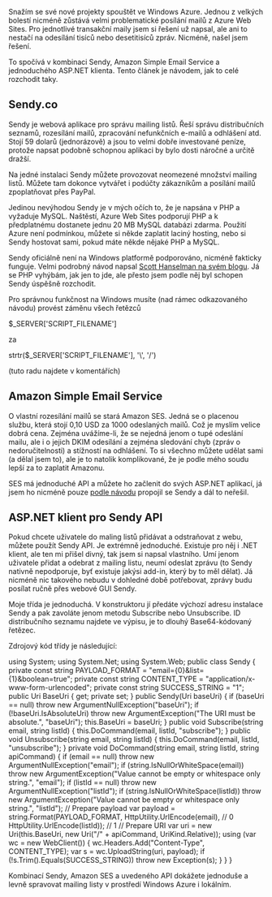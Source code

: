 <!-- dcterms:identifier = aspnetcz#4409 -->
<!-- dcterms:title = Posílání mailů z Azure: Sendy, Amazon SES a ASP.NET -->
<!-- dcterms:abstract = Snažím se své nové projekty spouštět ve Windows Azure. Jednou z velkých bolestí nicméně zůstává velmi problematické posílání mailů z Azure Web Sites. Pro jednotlivé transakční maily jsem si řešení už napsal, ale ani to nestačí na odesílání tisíců nebo desetitisíců zpráv. Nicméně, našel jsem řešení. -->
<!-- np9:categoryId = 1 -->
<!-- x4w:category = Tipy, triky -->
<!-- np9:authorId = 1 -->
<!-- np9:authorEmail = michal.valasek@altairis.cz -->
<!-- dcterms:creator = Michal Altair Valášek -->
<!-- dcterms:created = 2013-08-19T03:59:13.74+02:00 -->
<!-- dcterms:dateAccepted = 2013-08-19T03:59:14+02:00 -->
<!-- x4w:pictureWidth = 150 -->
<!-- x4w:pictureHeight = 150 -->
<!-- x4w:pictureUrl = /perex-pictures/20130819-posilani-mailu-z-azure-sendy-amazon-ses-a-asp-net.png -->

Snažím se své nové projekty spouštět ve Windows Azure. Jednou z velkých bolestí nicméně zůstává velmi problematické posílání mailů z Azure Web Sites. Pro jednotlivé transakční maily jsem si řešení už napsal, ale ani to nestačí na odesílání tisíců nebo desetitisíců zpráv. Nicméně, našel jsem řešení.

To spočívá v kombinaci Sendy, Amazon Simple Email Service a jednoduchého ASP.NET klienta. Tento článek je návodem, jak to celé rozchodit taky.

## Sendy.co

Sendy je webová aplikace pro správu mailing listů. Řeší správu distribučních seznamů, rozesílání mailů, zpracování nefunkčních e-mailů a odhlášení atd. Stojí 59 dolarů (jednorázově) a jsou to velmi dobře investované peníze, protože napsat podobně schopnou aplikaci by bylo dosti náročné a určitě dražší. 

Na jedné instalaci Sendy můžete provozovat neomezené množství mailing listů. Můžete tam dokonce vytvářet i podúčty zákazníkům a posílání mailů zpoplatňovat přes PayPal.

Jedinou nevýhodou Sendy je v mých očích to, že je napsána v PHP a vyžaduje MySQL. Naštěstí, Azure Web Sites podporují PHP a k předplatnému dostanete jednu 20 MB MySQL databázi zdarma. Použití Azure není podmínkou, můžete si někde zaplatit laciný hosting, nebo si Sendy hostovat sami, pokud máte někde nějaké PHP a MySQL.

Sendy oficiálně není na Windows platformě podporováno, nicméně fakticky funguje. Velmi podrobný návod napsal [Scott Hanselman na svém blogu](http://www.hanselman.com/blog/InstallingSendyAPHPAppOnWindowsAzureToSendInexpensiveNewsletterEmailViaAmazonSES.aspx). Já se PHP vyhýbám, jak jen to jde, ale přesto jsem podle něj byl schopen Sendy úspěšně rozchodit.

Pro správnou funkčnost na Windows musíte (nad rámec odkazovaného návodu) provést záměnu všech řetězců

$_SERVER['SCRIPT_FILENAME']

za

strtr($_SERVER['SCRIPT_FILENAME'], '\\', '/')

(tuto radu najdete v komentářích)

## Amazon Simple Email Service

O vlastní rozesílání mailů se stará Amazon SES. Jedná se o placenou službu, která stojí 0,10 USD za 1000 odeslaných mailů. Což je myslím velice dobrá cena. Zejména uvážíme-li, že se nejedná jenom o tupé odeslání mailu, ale i o jejich DKIM odesílání a zejména sledování chyb (zpráv o nedoručitelnosti) a stížností na odhlášení. To si všechno můžete udělat sami (a dělal jsem to), ale je to natolik komplikované, že je podle mého soudu lepší za to zaplatit Amazonu.

SES má jednoduché API a můžete ho začlenit do svých ASP.NET aplikací, já jsem ho nicméně pouze [podle návodu](http://sendy.co/get-started) propojil se Sendy a dál to neřešil.

## ASP.NET klient pro Sendy API

Pokud chcete uživatele do maling listů přidávat a odstraňovat z webu, můžete použít Sendy API. Je extrémně jednoduché. Existuje pro něj i .NET klient, ale ten mi přišel divný, tak jsem si napsal vlastního. Umí jenom uživatele přidat a odebrat z mailing listu, neumí odeslat zprávu (to Sendy nativně nepodporuje, byť existuje jakýsi add-in, který by to měl dělat). Já nicméně nic takového nebudu v dohledné době potřebovat, zprávy budu posílat ručně přes webové GUI Sendy.

Moje třída je jednoduchá. V konstruktoru jí předáte výchozí adresu instalace Sendy a pak zavoláte jenom metodu Subscribe nebo Unsubscribe. ID distribučního seznamu najdete ve výpisu, je to dlouhý Base64-kódovaný řetězec.

Zdrojový kód třídy je následující:

using System; using System.Net; using System.Web; public class Sendy { private const string PAYLOAD_FORMAT = "email={0}&list={1}&boolean=true"; private const string CONTENT_TYPE = "application/x-www-form-urlencoded"; private const string SUCCESS_STRING = "1"; public Uri BaseUri { get; private set; } public Sendy(Uri baseUri) { if (baseUri == null) throw new ArgumentNullException("baseUri"); if (!baseUri.IsAbsoluteUri) throw new ArgumentException("The URI must be absolute.", "baseUri"); this.BaseUri = baseUri; } public void Subscribe(string email, string listId) { this.DoCommand(email, listId, "subscribe"); } public void Unsubscribe(string email, string listId) { this.DoCommand(email, listId, "unsubscribe"); } private void DoCommand(string email, string listId, string apiCommand) { if (email == null) throw new ArgumentNullException("email"); if (string.IsNullOrWhiteSpace(email)) throw new ArgumentException("Value cannot be empty or whitespace only string.", "email"); if (listId == null) throw new ArgumentNullException("listId"); if (string.IsNullOrWhiteSpace(listId)) throw new ArgumentException("Value cannot be empty or whitespace only string.", "listId"); // Prepare payload var payload = string.Format(PAYLOAD_FORMAT, HttpUtility.UrlEncode(email), // 0 HttpUtility.UrlEncode(listId)); // 1 // Prepare URI var uri = new Uri(this.BaseUri, new Uri("/" + apiCommand, UriKind.Relative)); using (var wc = new WebClient()) { wc.Headers.Add("Content-Type", CONTENT_TYPE); var s = wc.UploadString(uri, payload); if (!s.Trim().Equals(SUCCESS_STRING)) throw new Exception(s); } } }

Kombinací Sendy, Amazon SES a uvedeného API dokážete jednoduše a levně spravovat mailing listy v prostředí Windows Azure i lokálním.